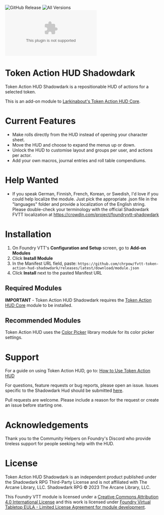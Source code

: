 ![GitHub Release](https://img.shields.io/github/release-date/chrpow/fvtt-token-action-hud-shadowdark)
![All Versions](https://img.shields.io/github/downloads/chrpow/fvtt-token-action-hud-shadowdark/total)
![Latest Version](https://img.shields.io/github/downloads/chrpow/fvtt-token-action-hud-shadowdark/latest/module.zip)

# Token Action HUD Shadowdark

Token Action HUD Shadowdark is a repositionable HUD of actions for a selected token.

This is an add-on module to [Larkinabout's Token Action HUD Core](https://github.com/Larkinabout/fvtt-token-action-hud-core/). 

# Current Features
- Make rolls directly from the HUD instead of opening your character sheet.
- Move the HUD and choose to expand the menus up or down.
- Unlock the HUD to customise layout and groups per user, and actions per actor.
- Add your own macros, journal entries and roll table compendiums.

# Help Wanted
- If you speak German, Finnish, French, Korean, or Swedish, I'd love if you could help localize the module. Just pick the appropriate .json file in the "languages" folder and provide a localization of the English string. Please double-check your terminology with the official Shadowdark FVTT localization at https://crowdin.com/project/foundryvtt-shadowdark
# Installation

1. On Foundry VTT's **Configuration and Setup** screen, go to **Add-on Modules**
2. Click **Install Module**
3. In the Manifest URL field, paste: `https://github.com/chrpow/fvtt-token-action-hud-shadowdark/releases/latest/download/module.json`
4. Click **Install** next to the pasted Manifest URL

## Required Modules

**IMPORTANT** - Token Action HUD Shadowdark requires the [Token Action HUD Core](https://foundryvtt.com/packages/token-action-hud-core) module to be installed.

## Recommended Modules
Token Action HUD uses the [Color Picker](https://foundryvtt.com/packages/color-picker) library module for its color picker settings.

# Support

For a guide on using Token Action HUD, go to: [How to Use Token Action HUD](https://github.com/Larkinabout/fvtt-token-action-hud-core/wiki/How-to-Use-Token-Action-HUD)

For questions, feature requests or bug reports, please open an issue.
Issues specific to the Shadowdark Hud should be submitted [here](https://github.com/chrpow/fvtt-token-action-hud-shadowdark/issues).

Pull requests are welcome. Please include a reason for the request or create an issue before starting one.

# Acknowledgements

Thank you to the Community Helpers on Foundry's Discord who provide tireless support for people seeking help with the HUD.

# License

Token Action HUD Shadowdark is an independent product published under the Shadowdark RPG Third-Party License and is not affiliated with The Arcane Library, LLC. Shadowdark RPG © 2023 The Arcane Library, LLC.

This Foundry VTT module is licensed under a [Creative Commons Attribution 4.0 International License](https://creativecommons.org/licenses/by/4.0/) and this work is licensed under [Foundry Virtual Tabletop EULA - Limited License Agreement for module development](https://foundryvtt.com/article/license/).
